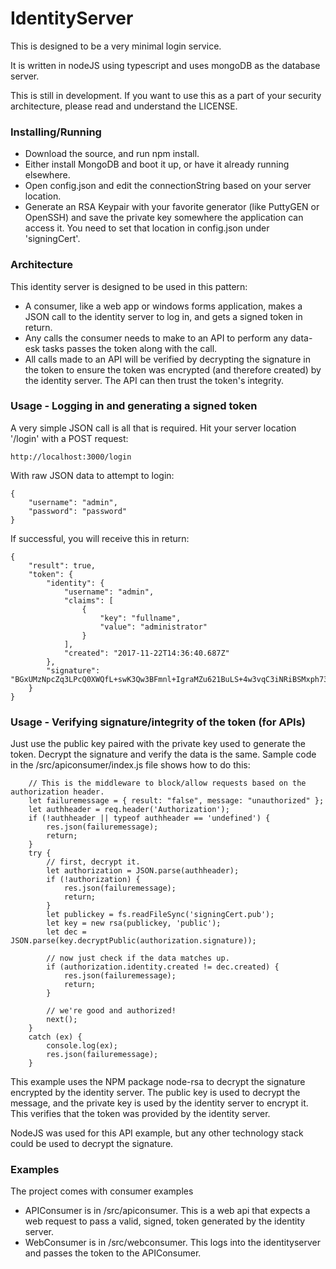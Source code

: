# IdentityServer
This is designed to be a very minimal login service.  

It is written in nodeJS using typescript and uses mongoDB as the database server.

This is still in development. If you want to use this as a part of your security architecture, please read and understand the LICENSE.

### Installing/Running
 - Download the source, and run npm install.
 - Either install MongoDB and boot it up, or have it already running elsewhere.
 - Open config.json and edit the connectionString based on your server location.
 - Generate an RSA Keypair with your favorite generator (like PuttyGEN or OpenSSH) and save the private key somewhere the application can access it.  You need to set that location in config.json under 'signingCert'.
 
### Architecture
This identity server is designed to be used in this pattern:
 - A consumer, like a web app or windows forms application, makes a JSON call to the identity server to log in, and gets a signed token in return.
 - Any calls the consumer needs to make to an API to perform any data-esk tasks passes the token along with the call.
 - All calls made to an API will be verified by decrypting the signature in the token to ensure the token was encrypted (and therefore created) by the identity server. The API can then trust the token's integrity. 
 
### Usage - Logging in and generating a signed token
A very simple JSON call is all that is required. Hit your server location '/login' with a POST request:
```
http://localhost:3000/login
```

With raw JSON data to attempt to login:
```
{
	"username": "admin",
	"password": "password"
}
```

If successful, you will receive this in return:
```
{
    "result": true,
    "token": {
        "identity": {
            "username": "admin",
            "claims": [
                {
                    "key": "fullname",
                    "value": "administrator"
                }
            ],
            "created": "2017-11-22T14:36:40.687Z"
        },
        "signature": "BGxUMzNpcZq3LPcQ0XWQfL+swK3Qw3BFmnl+IgraMZu621BuLS+4w3vqC3iNRiBSMxph73hMqdXVyaPaeSkpzQ6IJ/8opxprj0QCII8W1xTIrf4qbUM2ZWZ7T2Ef+v/XpbC9Oo+wF3+BlZ5S8c1YGZZtDrByxfpIpXmQrtq3u4PCFzHmB16pjsRICBTidax0brhhZQVtXDm8KBBU5HWc3hzJdvef2Ec6kbU7qE5pA0rpWVY3bUZbpY0B1QdioFBlNW9WnobIbB4siVVpQ6vkLHO8zGTq6Y9Mw6DD3RgL5yUybeJHyQNdG/4nLwcMTYyT3WnHuVww0Z1l1eIVQ+4ztQ=="
    }
}
```

### Usage - Verifying signature/integrity of the token (for APIs)
Just use the public key paired with the private key used to generate the token. Decrypt the signature and verify the data is the same.
Sample code in the /src/apiconsumer/index.js file shows how to do this:

```
    // This is the middleware to block/allow requests based on the authorization header.
    let failuremessage = { result: "false", message: "unauthorized" };
    let authheader = req.header('Authorization');
    if (!authheader || typeof authheader == 'undefined') {
        res.json(failuremessage);
        return;
    }
    try {
        // first, decrypt it.
        let authorization = JSON.parse(authheader);
        if (!authorization) {
            res.json(failuremessage);
            return;
        }
        let publickey = fs.readFileSync('signingCert.pub');
        let key = new rsa(publickey, 'public');
        let dec = JSON.parse(key.decryptPublic(authorization.signature));

        // now just check if the data matches up.
        if (authorization.identity.created != dec.created) {
            res.json(failuremessage);
            return;
        }

        // we're good and authorized!
        next();
    }
    catch (ex) {
        console.log(ex);
        res.json(failuremessage);
    }
```

This example uses the NPM package node-rsa to decrypt the signature encrypted by the identity server.  The public key is used to decrypt the message, and the private key is used by the identity server to encrypt it.  This verifies that the token was provided by the identity server.

NodeJS was used for this API example, but any other technology stack could be used to decrypt the signature.

### Examples
The project comes with consumer examples
 - APIConsumer is in /src/apiconsumer.  This is a web api that expects a web request to pass a valid, signed, token generated by the identity server.
 - WebConsumer is in /src/webconsumer.  This logs into the identityserver and passes the token to the APIConsumer.
